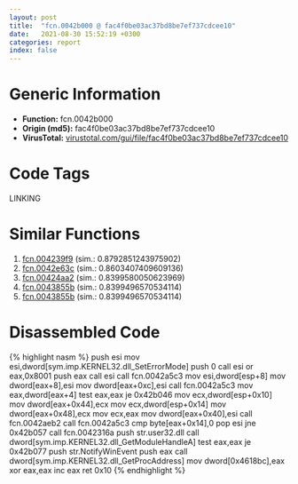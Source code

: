 ```yaml
---
layout: post
title:  "fcn.0042b000 @ fac4f0be03ac37bd8be7ef737cdcee10"
date:   2021-08-30 15:52:19 +0300
categories: report
index: false
---
```


# Generic Information
- **Function:** fcn.0042b000
- **Origin (md5):** fac4f0be03ac37bd8be7ef737cdcee10
- **VirusTotal:** [virustotal.com/gui/file/fac4f0be03ac37bd8be7ef737cdcee10][virustotal_ref]

# Code Tags
<span class="tag" id="LINKING">LINKING</span>


# Similar Functions

1. [fcn.004239f9][similar_1_ref] (sim.: 0.8792851243975902)
2. [fcn.0042e63c][similar_2_ref] (sim.: 0.8603407409609136)
3. [fcn.00424aa2][similar_3_ref] (sim.: 0.8399580050623969)
4. [fcn.0043855b][similar_4_ref] (sim.: 0.8399496570534114)
5. [fcn.0043855b][similar_5_ref] (sim.: 0.8399496570534114)


# Disassembled Code

{% highlight nasm %}
push esi
mov esi,dword[sym.imp.KERNEL32.dll_SetErrorMode]
push 0
call esi
or eax,0x8001
push eax
call esi
call fcn.0042a5c3
mov esi,dword[esp+8]
mov dword[eax+8],esi
mov dword[eax+0xc],esi
call fcn.0042a5c3
mov eax,dword[eax+4]
test eax,eax
je 0x42b046
mov ecx,dword[esp+0x10]
mov dword[eax+0x44],ecx
mov ecx,dword[esp+0x14]
mov dword[eax+0x48],ecx
mov ecx,eax
mov dword[eax+0x40],esi
call fcn.0042aeb2
call fcn.0042a5c3
cmp byte[eax+0x14],0
pop esi
jne 0x42b057
call fcn.0042316a
push str.user32.dll
call dword[sym.imp.KERNEL32.dll_GetModuleHandleA]
test eax,eax
je 0x42b077
push str.NotifyWinEvent
push eax
call dword[sym.imp.KERNEL32.dll_GetProcAddress]
mov dword[0x4618bc],eax
xor eax,eax
inc eax
ret 0x10
{% endhighlight %}


[similar_1_ref]: /report/fcn.004239f9@59aef7c08025d70f84c85db2092fc99e
[similar_2_ref]: /report/fcn.0042e63c@7b00dd8f2abf54a73bfb09681334ff78
[similar_3_ref]: /report/fcn.00424aa2@a1c6b07868a0eea8f4ee5a872aa71909
[similar_4_ref]: /report/fcn.0043855b@44e1ffcf4e71f4505c09d520fd75f1e4
[similar_5_ref]: /report/fcn.0043855b@ff219f45286905b4a87327ca719363be
[virustotal_ref]: https://www.virustotal.com/gui/file/fac4f0be03ac37bd8be7ef737cdcee10